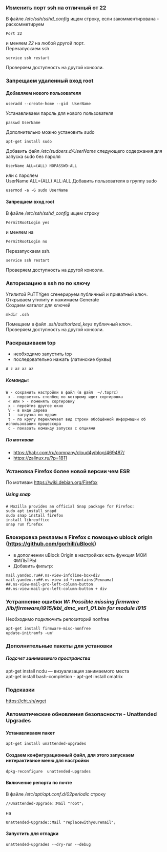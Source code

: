 
### Изменить порт ssh на отличный от 22  
В файле */etc/ssh/sshd_config* ищем строку, если закомментирована - раскомметируем 
```
Port 22
```
и меняем *22* на любой другой порт.  
Перезапускаем ssh  
```
service ssh restart
```
Проверяем доступность на другой консоли.  

### Запрещаем удаленный вход root  
#### Добавляем нового пользователя  
```
useradd --create-home --gid  UserName
```
Устанавливаем пароль для нового пользователя  
```
passwd UserName
```
Дополнительно можно установить sudo  
```
apt-get install sudo
```
Добавить файл */etc/sudoers.d/UserName* следующего содержания для запуска sudo без пароля  
```
UserName ALL=(ALL) NOPASSWD:ALL
```
или с паролем  
 UserName ALL=(ALL) ALL:ALL
Добавить пользователя в группу sudo  
```
usermod -a -G sudo UserName
```
#### Запрещаем вход root  
В файле */etc/ssh/sshd_config* ищем строку  
```
PermitRootLogin yes
```
и меняем на  
```
PermitRootLogin no
```
Перезапускаем ssh.  
```
service ssh restart
```
Проверяем доступность на другой консоли.  
### Авторизацию в ssh по по ключу
Утилитой PuTTYgen сгенерируем публичный и приватный ключ.  
Открываем утилиту и нажимаем Generate    
Создаем каталог для ключей  
```
mkdir .ssh
```
Помещаем в файл *.ssh/authorized_keys* публичный ключ.  
Проверяем доступность на другой консоли.
### Раскрашиваем top  
- необходимо запустить top
- последовательно нажать (латинские буквы)
```
A z az az az
```
##### Команды:  
```
W - сохранить настройки в файл (в файл  ~/.toprc)
 x - подсветить столбец по которому идет сортировка
 < или > - поменять сортировку
 x - перейтив другое окно
 V - в виде дерева
 1 - загрузка по ядрам
 t - по кругу переключает вид строки обобщённой информации об использовании процессора
 c - показать команду запуска с опциями
``` 
##### По мотивам
- https://habr.com/ru/company/cloud4y/blog/469487/
- https://zalinux.ru/?p=1811

### Установка Firefox более новой версии чем ESR  
По мотивам https://wiki.debian.org/Firefox
##### Using snap  
```
# Mozilla provides an official Snap package for Firefox: 
sudo apt install snapd
sudo snap install firefox
install libreoffice
snap run firefox
```
### Блокировка рекламы в Firefox с помощью ublock origin (https://github.com/gorhill/uBlock)
  - в дополнении uBlock Origin в настройках есть функция МОИ ФИЛЬТРЫ
  - Добавить фильтр: 
```
mail.yandex.ru##.ns-view-infoline-box+div
mail.yandex.ru##.ns-view-id-*:contains(Реклама)
##.ns-view-mail-pro-left-column-button
##.ns-view-mail-pro-left-column-button + div
```

### Устраннение ошибки *W: Possible missing firmware /lib/firmware/i915/kbl_dmc_ver1_01.bin for module i915*  
Необходимо подключить репозиторий nonfree  
```
apt-get install firmware-misc-nonfree
update-initramfs -um'
```
### Дополнительные пакеты для установки
##### Подсчет занимаемого пространства
apt-get install ncdu — визуализация занимаемого места  
apt-get install bash-completion - 
apt-get install cmatrix

### Подсказки
https://cht.sh/wget

### Автоматические обновления безопасности - Unattended Upgrades  
#### Устанавливаем пакет  
```
apt-get install unattended-upgrades
```
#### Создаем конфигурационный файл, для этого запускаем интерактивное меню для настройки  
```
dpkg-reconfigure  unattended-upgrades
```
#### Включение репорта по почте  
В файле */etc/apt/apt.conf.d/02periodic* строку   
```
//Unattended-Upgrade::Mail "root";
```
на  
```
Unattended-Upgrade::Mail "replacewithyouremail";
``` 
#### Запустить для отладки  
```
unattended-upgrades --dry-run --debug
```

